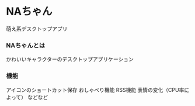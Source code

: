 # NAちゃん
萌え系デスクトップアプリ

### NAちゃんとは

かわいいキャラクターのデスクトップアプリケーション

### 機能
アイコンのショートカット保存
おしゃべり機能
RSS機能
表情の変化（CPU率によって）
などなど